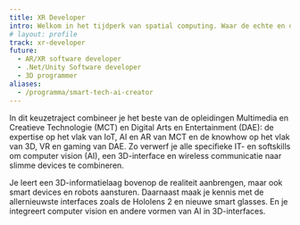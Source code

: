 ```yaml
---
title: XR Developer
intro: Welkom in het tijdperk van spatial computing. Waar de echte en de virtuele wereld versmelten tot een rijkere en betere ervaring voor iedereen. Als eerste profiel in Vlaanderen word je klaargestoomd voor het tijdperk waarin innovatieve Extended Reality (XR) interfaces on-the-job-training, medische interventies en mobiliteit naar een ander niveau zullen brengen.
# layout: profile
track: xr-developer
future:
  - AR/XR software developer
  - .Net/Unity Software developer
  - 3D programmer
aliases:
  - /programma/smart-tech-ai-creator
---
```


In dit keuzetraject combineer je het beste van de opleidingen Multimedia en Creatieve Technologie (MCT) en Digital Arts en Entertainment (DAE): de expertise op het vlak van IoT, AI en AR van MCT en de knowhow op het vlak van 3D, VR en gaming van DAE. Zo verwerf je alle specifieke IT- en softskills om computer vision (AI), een 3D-interface en wireless communicatie naar slimme devices te combineren.

Je leert een 3D-informatielaag bovenop de realiteit aanbrengen, maar ook smart devices en robots aansturen. Daarnaast maak je kennis met de allernieuwste interfaces zoals de Hololens 2 en nieuwe smart glasses. En je integreert computer vision en andere vormen van AI in 3D-interfaces.
